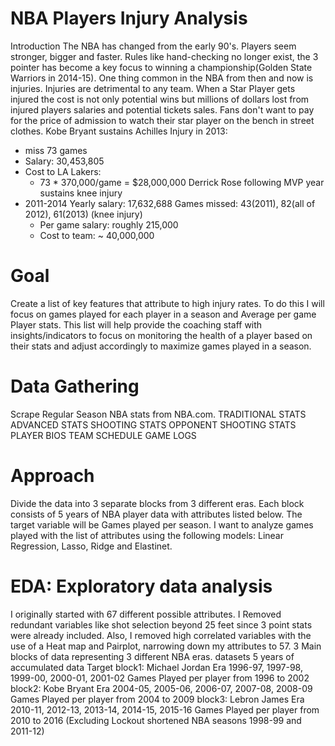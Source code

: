 # NBA Players Injury Analysis
Introduction
The NBA has changed from the early 90's. Players seem stronger, bigger and faster. Rules like hand-checking no longer exist, the 3 pointer has become a key focus to winning a championship(Golden State Warriors in 2014-15). One thing common in the NBA from then and now is injuries.
Injuries are detrimental to any team. When a Star Player gets injured the cost is not only potential wins but millions of dollars lost from injured players salaries and potential tickets sales. Fans don't want to pay for the price of admission to watch their star player on the bench in street clothes.
Kobe Bryant sustains Achilles Injury in 2013:
- miss 73 games
- Salary: 30,453,805 
- Cost to LA Lakers: 
    - 73  * 370,000/game = $28,000,000
Derrick Rose following MVP year sustains knee injury
- 2011-2014 Yearly salary: 17,632,688 Games missed: 43(2011), 82(all of 2012), 61(2013)  (knee injury)
    - Per game salary: roughly 215,000
    - Cost to team: ~ 40,000,000

# Goal
Create a list of key features that attribute to high injury rates. To do this I will focus on games played for each player in a season and Average per game Player stats. This list will help provide the coaching staff with insights/indicators to focus on monitoring the health of a player based on their stats and adjust accordingly to maximize games played in a season.

# Data Gathering
Scrape Regular Season NBA stats from NBA.com.
TRADITIONAL STATS
ADVANCED STATS
SHOOTING STATS
OPPONENT SHOOTING STATS
PLAYER BIOS
TEAM SCHEDULE GAME LOGS

# Approach
Divide the data into 3 separate blocks from 3 different eras. Each block consists of 5 years of NBA player data with attributes listed below. The target variable will be Games played per season. I want to analyze games played with the list of attributes using the following models: Linear Regression, Lasso, Ridge and Elastinet.

# EDA: Exploratory data analysis
I originally started with 67 different possible attributes. I Removed redundant variables like shot selection beyond 25 feet since 3 point stats were already included. Also, I removed high correlated variables with the use of a Heat map and Pairplot, narrowing down my attributes to 57.
3 Main blocks of data representing 3 different NBA eras.
datasets	5 years of accumulated data	Target
block1: Michael Jordan Era	1996-97, 1997-98, 1999-00, 2000-01, 2001-02	Games Played per player from 1996 to 2002
block2: Kobe Bryant Era	2004-05, 2005-06, 2006-07, 2007-08, 2008-09	Games Played per player from 2004 to 2009
block3: Lebron James Era	2010-11, 2012-13, 2013-14, 2014-15, 2015-16	Games Played per player from 2010 to 2016
(Excluding Lockout shortened NBA seasons 1998-99 and 2011-12)

